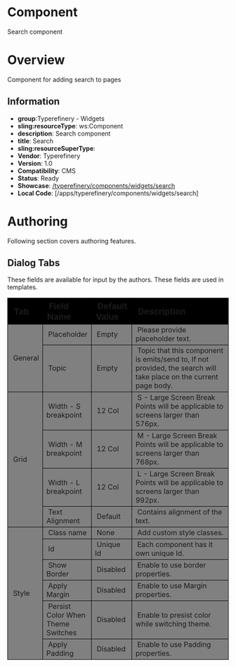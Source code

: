 # Component

Search component

# Overview

Component for adding search to pages

## Information

- **group**:Typerefinery - Widgets
- **sling:resourceType**: ws:Component
- **description**: Search component
- **title**: Search
- **sling:resourceSuperType**:
- **Vendor**: Typerefinery
- **Version**: 1.0
- **Compatibility**: CMS
- **Status**: Ready
- **Showcase**: [/typerefinery/components/widgets/search](https://cms.typerefinery.localhost:8101/apps/websight/index.html/content/typerefinery-showcase/pages/components/widgets/search::editor)
- **Local Code**: [/apps/typerefinery/components/widgets/search]

# Authoring

Following section covers authoring features.

## Dialog Tabs

These fields are available for input by the authors. These fields are used in templates.

<table style="border-spacing: 1px;border-collapse: separate;width: 100.0%;text-align: left;background-color: black; text-indent: 4px;">
    <thead style="font-size: larger;">
        <tr>
            <th style="width: 8%;">Tab</th>
            <th style="width: 8%;">Field Name</th>
            <th style="width: 8%;">Default Value</th>
            <th>Description</th>
        </tr>
    </thead>
    <tbody style="background-color: gray;">
        <tr>
            <td rowspan="2"> General</td>
            <td>Placeholder</td>
            <td>Empty</td>
            <td>Please provide placeholder text.</td>
        </tr>
         <tr>
            <td>Topic</td>
            <td>Empty</td>
            <td>Topic that this component is emits/send to, If not provided, the search will take place on the current page body.</td>
        </tr>
                 <tr>
            <td rowspan="4"> Grid</td>
            <td>Width - S breakpoint</td>
            <td>12 Col</td>
            <td>S - Large Screen Break Points will be applicable to screens larger than 576px.</td>
        </tr>
        <tr>
            <td>Width - M breakpoint</td>
            <td>12 Col</td>
            <td>M - Large Screen Break Points will be applicable to screens larger than 768px.</td>
        </tr>
        <tr>
            <td>Width - L breakpoint</td>
            <td>12 Col</td>
            <td>L - Large Screen Break Points will be applicable to screens larger than 992px.</td>
        </tr>
        <tr>
            <td>Text Alignment</td>
            <td>Default</td>
            <td>Contains alignment of the text.</td>
        </tr>
         <tr>
            <td rowspan="6"> Style</td>
            <td>Class name</td>
            <td>None</td>
            <td>Add custom style classes.</td>
        </tr>
        <tr>
            <td>Id</td>
            <td>Unique Id</td>
            <td>Each component has it own unique Id.</td>
        </tr>
                <tr>
            <td>Show Border</td>
            <td>Disabled</td>
            <td>Enable to use border properties.</td>
        </tr>
                <tr>
            <td>Apply Margin</td>
            <td>Disabled</td>
            <td>Enable to use Margin properties.</td>
        </tr>
                <tr>
            <td>Persist Color When Theme Switches</td>
            <td>Disabled</td>
            <td>Enable to presist color while switching theme.</td>
        </tr>
                <tr>
            <td>Apply Padding</td>
            <td>Disabled</td>
            <td>Enable to use Padding properties.</td>
        </tr>
        </tbody>
    </table>